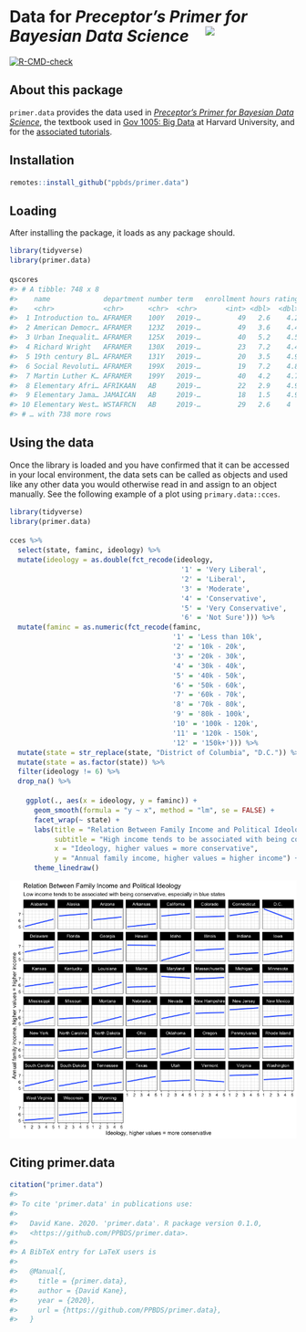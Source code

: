 
<!-- README is generated from README.Rmd, edit ONLY this file if needed. But, after you edit it, you NEED TO KNIT IT BY HAND in order to create the new README.md, which is the thing which is actually used. -->

# Data for *Preceptor’s Primer for <br/> Bayesian Data Science* <img src="man/figures/ulysses_hex_data.png" align = "right"  width="160">

<!-- badges: start -->

[![R-CMD-check](https://github.com/PPBDS/primer.data/workflows/R-CMD-check/badge.svg)](https://github.com/PPBDS/primer.data/actions)
<!-- badges: end -->

## About this package

`primer.data` provides the data used in *[Preceptor’s Primer for
Bayesian Data Science](https://ppbds.github.io/primer)*, the textbook
used in [Gov 1005: Big
Data](https://www.davidkane.info/files/gov_1005_spring_2021.html) at
Harvard University, and for the [associated
tutorials](https://ppbds.github.io/primer.tutorials).

## Installation

``` r
remotes::install_github("ppbds/primer.data")
```

## Loading

After installing the package, it loads as any package should.

``` r
library(tidyverse) 
library(primer.data)

qscores
#> # A tibble: 748 x 8
#>    name             department number term   enrollment hours rating instructor 
#>    <chr>            <chr>      <chr>  <chr>       <int> <dbl>  <dbl> <chr>      
#>  1 Introduction to… AFRAMER    100Y   2019-…         49   2.6    4.2 Jesse McCa…
#>  2 American Democr… AFRAMER    123Z   2019-…         49   3.6    4.4 Cornel West
#>  3 Urban Inequalit… AFRAMER    125X   2019-…         40   5.2    4.5 Elizabeth …
#>  4 Richard Wright   AFRAMER    130X   2019-…         23   7.2    4.4 Glenda Car…
#>  5 19th century Bl… AFRAMER    131Y   2019-…         20   3.5    4.9 Linda Chav…
#>  6 Social Revoluti… AFRAMER    199X   2019-…         19   7.2    4.8 Alejandro …
#>  7 Martin Luther K… AFRAMER    199Y   2019-…         40   4.2    4.7 Brandon Mi…
#>  8 Elementary Afri… AFRIKAAN   AB     2019-…         22   2.9    4.9 John M Mug…
#>  9 Elementary Jama… JAMAICAN   AB     2019-…         18   1.5    4.9 John M Mug…
#> 10 Elementary West… WSTAFRCN   AB     2019-…         29   2.6    4   John M Mug…
#> # … with 738 more rows
```

## Using the data

Once the library is loaded and you have confirmed that it can be
accessed in your local environment, the data sets can be called as
objects and used like any other data you would otherwise read in and
assign to an object manually. See the following example of a plot using
`primary.data::cces`.

``` r
library(tidyverse)
library(primer.data)

cces %>% 
  select(state, faminc, ideology) %>% 
  mutate(ideology = as.double(fct_recode(ideology, 
                                          '1' = 'Very Liberal',
                                          '2' = 'Liberal',
                                          '3' = 'Moderate',
                                          '4' = 'Conservative',
                                          '5' = 'Very Conservative',
                                          '6' = 'Not Sure'))) %>% 
  mutate(faminc = as.numeric(fct_recode(faminc, 
                                        '1' = 'Less than 10k',
                                        '2' = '10k - 20k',
                                        '3' = '20k - 30k',
                                        '4' = '30k - 40k',
                                        '5' = '40k - 50k',
                                        '6' = '50k - 60k',
                                        '7' = '60k - 70k',
                                        '8' = '70k - 80k',
                                        '9' = '80k - 100k',
                                        '10' = '100k - 120k',
                                        '11' = '120k - 150k',
                                        '12' = '150k+'))) %>% 
  mutate(state = str_replace(state, "District of Columbia", "D.C.")) %>% 
  mutate(state = as.factor(state)) %>% 
  filter(ideology != 6) %>% 
  drop_na() %>% 
  
    ggplot(., aes(x = ideology, y = faminc)) +
      geom_smooth(formula = "y ~ x", method = "lm", se = FALSE) +
      facet_wrap(~ state) +
      labs(title = "Relation Between Family Income and Political Ideology",
           subtitle = "High income tends to be associated with being conservative, especially in red states",
           x = "Ideology, higher values = more conservative",
           y = "Annual family income, higher values = higher income") +
      theme_linedraw()
```

<!-- DK: We need some comments explaining what this is doing and how we can replace it. Specifically, why place the figure in man/ rather than inst/? Why can't we just have this code run and save/show the image? Hate the eval=FALSE above. -->

<img src= "man/figures/readme_plot.png" align="center">

## Citing primer.data

``` r
citation("primer.data")
#> 
#> To cite 'primer.data' in publications use:
#> 
#>   David Kane. 2020. 'primer.data'. R package version 0.1.0,
#>   <https://github.com/PPBDS/primer.data>.
#> 
#> A BibTeX entry for LaTeX users is
#> 
#>   @Manual{,
#>     title = {primer.data},
#>     author = {David Kane},
#>     year = {2020},
#>     url = {https://github.com/PPBDS/primer.data},
#>   }
```

